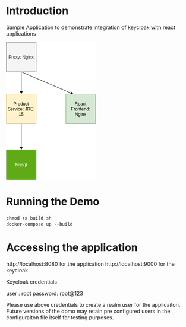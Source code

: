 # Introduction
Sample Application to demonstrate integration of keycloak with react applications

![highlevel](diagrams/HighLevel.png)

# Running the Demo

```
chmod +x build.sh
docker-compose up --build
```

# Accessing the application

http://localhost:8080 for the application
http://localhost:9000 for the keycloak

Keycloak credentials

user : root
password: root@123

Please use above credentials to create a realm user for the applicaiton. 
Future versions of the domo may retain pre configured users in the configuraiton file itself for testing purposes. 